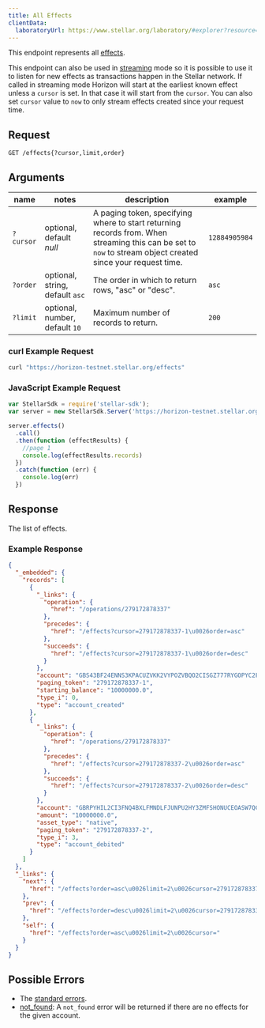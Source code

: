 ```yaml
---
title: All Effects
clientData:
  laboratoryUrl: https://www.stellar.org/laboratory/#explorer?resource=effects&endpoint=all
---
```


This endpoint represents all [effects](../resources/effect.md).

This endpoint can also be used in [streaming](../streaming.md) mode so it is possible to use it to listen for new effects as transactions happen in the Stellar network.
If called in streaming mode Horizon will start at the earliest known effect unless a `cursor` is set. In that case it will start from the `cursor`. You can also set `cursor` value to `now` to only stream effects created since your request time.

## Request

```
GET /effects{?cursor,limit,order}
```

## Arguments

|  name  |  notes  | description | example |
| ------ | ------- | ----------- | ------- |
| `?cursor` | optional, default _null_ | A paging token, specifying where to start returning records from. When streaming this can be set to `now` to stream object created since your request time. | `12884905984` |
| `?order`  | optional, string, default `asc` | The order in which to return rows, "asc" or "desc".               | `asc`         |
| `?limit`  | optional, number, default `10` | Maximum number of records to return. | `200` |

### curl Example Request

```sh
curl "https://horizon-testnet.stellar.org/effects"
```

### JavaScript Example Request

```javascript
var StellarSdk = require('stellar-sdk');
var server = new StellarSdk.Server('https://horizon-testnet.stellar.org');

server.effects()
  .call()
  .then(function (effectResults) {
    //page 1
    console.log(effectResults.records)
  })
  .catch(function (err) {
    console.log(err)
  })

```

## Response

The list of effects.

### Example Response

```json
{
  "_embedded": {
    "records": [
      {
        "_links": {
          "operation": {
            "href": "/operations/279172878337"
          },
          "precedes": {
            "href": "/effects?cursor=279172878337-1\u0026order=asc"
          },
          "succeeds": {
            "href": "/effects?cursor=279172878337-1\u0026order=desc"
          }
        },
        "account": "GBS43BF24ENNS3KPACUZVKK2VYPOZVBQO2CISGZ777RYGOPYC2FT6S3K",
        "paging_token": "279172878337-1",
        "starting_balance": "10000000.0",
        "type_i": 0,
        "type": "account_created"
      },
      {
        "_links": {
          "operation": {
            "href": "/operations/279172878337"
          },
          "precedes": {
            "href": "/effects?cursor=279172878337-2\u0026order=asc"
          },
          "succeeds": {
            "href": "/effects?cursor=279172878337-2\u0026order=desc"
          }
        },
        "account": "GBRPYHIL2CI3FNQ4BXLFMNDLFJUNPU2HY3ZMFSHONUCEOASW7QC7OX2H",
        "amount": "10000000.0",
        "asset_type": "native",
        "paging_token": "279172878337-2",
        "type_i": 3,
        "type": "account_debited"
      }
    ]
  },
  "_links": {
    "next": {
      "href": "/effects?order=asc\u0026limit=2\u0026cursor=279172878337-2"
    },
    "prev": {
      "href": "/effects?order=desc\u0026limit=2\u0026cursor=279172878337-1"
    },
    "self": {
      "href": "/effects?order=asc\u0026limit=2\u0026cursor="
    }
  }
}
```

## Possible Errors

- The [standard errors](../errors.md#Standard-Errors).
- [not_found](../errors/not-found.md): A `not_found` error will be returned if there are no effects for the given account.
